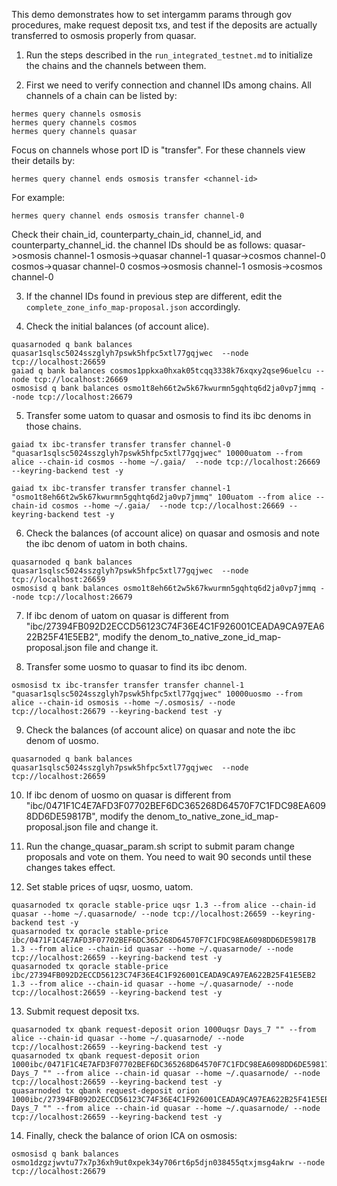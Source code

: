 This demo demonstrates how to set intergamm params through gov procedures,
make request deposit txs,
and test if the deposits are actually transferred to osmosis properly from quasar.

1. Run the steps described in the `run_integrated_testnet.md` to initialize the chains and the channels between them.

2. First we need to verify connection and channel IDs among chains.
   All channels of a chain can be listed by:
```
hermes query channels osmosis
hermes query channels cosmos
hermes query channels quasar
```
Focus on channels whose port ID is "transfer".
For these channels view their details by:
```
hermes query channel ends osmosis transfer <channel-id>
```
For example:
```
hermes query channel ends osmosis transfer channel-0
```
Check their chain_id, counterparty_chain_id, channel_id, and counterparty_channel_id.
the channel IDs should be as follows:
quasar->osmosis channel-1
osmosis->quasar channel-1
quasar->cosmos  channel-0
cosmos->quasar  channel-0
cosmos->osmosis channel-1
osmosis->cosmos channel-0

3. If the channel IDs found in previous step are different,
    edit the `complete_zone_info_map-proposal.json` accordingly.

4. Check the initial balances (of account alice).
```
quasarnoded q bank balances quasar1sqlsc5024sszglyh7pswk5hfpc5xtl77gqjwec  --node tcp://localhost:26659
gaiad q bank balances cosmos1ppkxa0hxak05tcqq3338k76xqxy2qse96uelcu --node tcp://localhost:26669
osmosisd q bank balances osmo1t8eh66t2w5k67kwurmn5gqhtq6d2ja0vp7jmmq --node tcp://localhost:26679
```

5. Transfer some uatom to quasar and osmosis to find its ibc denoms in those chains.
```
gaiad tx ibc-transfer transfer transfer channel-0 "quasar1sqlsc5024sszglyh7pswk5hfpc5xtl77gqjwec" 10000uatom --from alice --chain-id cosmos --home ~/.gaia/  --node tcp://localhost:26669 --keyring-backend test -y

gaiad tx ibc-transfer transfer transfer channel-1 "osmo1t8eh66t2w5k67kwurmn5gqhtq6d2ja0vp7jmmq" 100uatom --from alice --chain-id cosmos --home ~/.gaia/  --node tcp://localhost:26669 --keyring-backend test -y
```

6. Check the balances (of account alice) on quasar and osmosis and note the ibc denom of uatom in both chains.
```
quasarnoded q bank balances quasar1sqlsc5024sszglyh7pswk5hfpc5xtl77gqjwec  --node tcp://localhost:26659
osmosisd q bank balances osmo1t8eh66t2w5k67kwurmn5gqhtq6d2ja0vp7jmmq --node tcp://localhost:26679
```

7. If ibc denom of uatom on quasar is different from "ibc/27394FB092D2ECCD56123C74F36E4C1F926001CEADA9CA97EA622B25F41E5EB2",
modify the denom_to_native_zone_id_map-proposal.json file and change it.

8. Transfer some uosmo to quasar to find its ibc denom.
```
osmosisd tx ibc-transfer transfer transfer channel-1 "quasar1sqlsc5024sszglyh7pswk5hfpc5xtl77gqjwec" 10000uosmo --from alice --chain-id osmosis --home ~/.osmosis/ --node tcp://localhost:26679 --keyring-backend test -y
```

9. Check the balances (of account alice) on quasar and note the ibc denom of uosmo.
```
quasarnoded q bank balances quasar1sqlsc5024sszglyh7pswk5hfpc5xtl77gqjwec  --node tcp://localhost:26659
```

10. If ibc denom of uosmo on quasar is different from "ibc/0471F1C4E7AFD3F07702BEF6DC365268D64570F7C1FDC98EA6098DD6DE59817B",
modify the denom_to_native_zone_id_map-proposal.json file and change it.

11. Run the change_quasar_param.sh script to submit param change proposals and vote on them.
You need to wait 90 seconds until these changes takes effect.

12. Set stable prices of uqsr, uosmo, uatom.
```
quasarnoded tx qoracle stable-price uqsr 1.3 --from alice --chain-id quasar --home ~/.quasarnode/ --node tcp://localhost:26659 --keyring-backend test -y
quasarnoded tx qoracle stable-price ibc/0471F1C4E7AFD3F07702BEF6DC365268D64570F7C1FDC98EA6098DD6DE59817B 1.3 --from alice --chain-id quasar --home ~/.quasarnode/ --node tcp://localhost:26659 --keyring-backend test -y
quasarnoded tx qoracle stable-price ibc/27394FB092D2ECCD56123C74F36E4C1F926001CEADA9CA97EA622B25F41E5EB2 1.3 --from alice --chain-id quasar --home ~/.quasarnode/ --node tcp://localhost:26659 --keyring-backend test -y
```

13. Submit request deposit txs.
```
quasarnoded tx qbank request-deposit orion 1000uqsr Days_7 "" --from alice --chain-id quasar --home ~/.quasarnode/ --node tcp://localhost:26659 --keyring-backend test -y
quasarnoded tx qbank request-deposit orion 1000ibc/0471F1C4E7AFD3F07702BEF6DC365268D64570F7C1FDC98EA6098DD6DE59817B Days_7 "" --from alice --chain-id quasar --home ~/.quasarnode/ --node tcp://localhost:26659 --keyring-backend test -y
quasarnoded tx qbank request-deposit orion 1000ibc/27394FB092D2ECCD56123C74F36E4C1F926001CEADA9CA97EA622B25F41E5EB2 Days_7 "" --from alice --chain-id quasar --home ~/.quasarnode/ --node tcp://localhost:26659 --keyring-backend test -y
```

14. Finally, check the balance of orion ICA on osmosis:
```
osmosisd q bank balances osmo1dzgzjwvtu77x7p36xh9ut0xpek34y706rt6p5djn038455qtxjmsg4akrw --node tcp://localhost:26679
```

